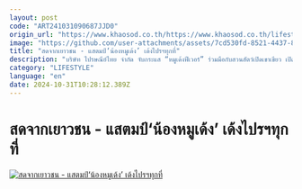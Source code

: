 ```yaml
---
layout: post
code: "ART241031090687JJD0"
origin_url: "https://www.khaosod.co.th/https://www.khaosod.co.th/lifestyle/news_9476870"
image: "https://github.com/user-attachments/assets/7cd530fd-8521-4437-85da-81a0b52389da"
title: "สดจากเยาวชน - แสตมป์‘น้องหมูเด้ง’ เด้งไปรฯทุกที่"
description: "บริษัท ไปรษณีย์ไทย จำกัด จับกระแส “หมูเด้งฟีเวอร์” ร่วมมือกับสวนสัตว์เปิดเขาเขียว เปิดตัว iStamp และโปสการ์ดถ่ายทอดความน่ารักของน้องหมูเด้งขวัญใจคนทั้งโลก"
category: "LIFESTYLE"
language: "en"
date: 2024-10-31T10:28:12.389Z
---
```


# สดจากเยาวชน - แสตมป์‘น้องหมูเด้ง’ เด้งไปรฯทุกที่

[![สดจากเยาวชน - แสตมป์‘น้องหมูเด้ง’ เด้งไปรฯทุกที่](https://www.khaosod.co.th/wpapp/uploads/2024/10/แสตมป์หมูเด้ง1.jpg "สดจากเยาวชน - แสตมป์‘น้องหมูเด้ง’ เด้งไปรฯทุกที่")](https://www.khaosod.co.th/wpapp/uploads/2024/10/แสตมป์หมูเด้ง1.jpg)